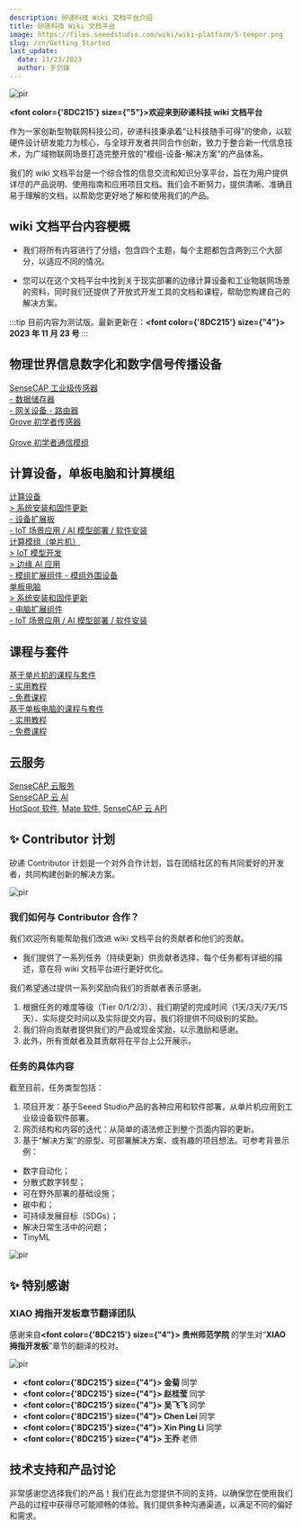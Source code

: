 ```yaml
---
description: 矽递科技 Wiki 文档平台介绍
title: 矽递科技 Wiki 文档平台
image: https://files.seeedstudio.com/wiki/wiki-platform/S-tempor.png
slug: /cn/Getting_Started
last_update:
  date: 11/23/2023
  author: 于剑锋
---
```


<p style={{textAlign: 'center'}}><img src="https://files.seeedstudio.com/wiki/seeed_logo/Wiki_Platform_GT_Logo.jpg" alt="pir" width={1000} height="auto" /></p>

<strong><font color={'8DC215'} size={"5"}>欢迎来到矽递科技 wiki 文档平台</font></strong>

作为一家创新型物联网科技公司，矽递科技秉承着“让科技随手可得”的使命，以软硬件设计研发能力为核心，与全球开发者共同合作创新，致力于整合新一代信息技术，为广域物联网场景打造完整开放的"模组-设备-解决方案"的产品体系。

我们的 wiki 文档平台是一个综合性的信息交流和知识分享平台，旨在为用户提供详尽的产品说明、使用指南和应用项目文档。我们会不断努力，提供清晰、准确且易于理解的文档，以帮助您更好地了解和使用我们的产品。

<!-- We here also present you our current accomplishments and <strong><a href="/Solutions"><span><font color={'8DC215'} size={"4"}>  Solution </font></span></a></strong> and we are looking for your contributions. -->

<!-- <p style={{textAlign: 'center'}}><img src="https://files.seeedstudio.com/wiki/New_Wiki_Platform/example/showcase2.png" alt="pir" width={1000} height="auto" /></p> -->

## wiki 文档平台内容梗概

- 我们将所有内容进行了分组，包含四个主题，每个主题都包含两到三个大部分，以适应不同的情况。

- 您可以在这个文档平台中找到关于现实部署的边缘计算设备和工业物联网场景的资料，同时我们还提供了开放式开发工具的文档和课程，帮助您构建自己的解决方案。

:::tip
目前内容为测试版。最新更新在：<strong><a><span><font color={'8DC215'} size={"4"}> 2023 年 11 月 23 号 </font></span></a></strong>
:::


## 物理世界信息数字化和数字信号传播设备

<div class="all_container">
  <div class="getting_started">
      <div class="start_card_wrapper">
          <a href= "https://wiki.seeedstudio.com/Sensor_Network/#industrial-sensors-and-probes" class="getting_started_label2">SenseCAP 工业级传感器</a>
          <br/>
          <a href= "https://wiki.seeedstudio.com/Sensor_Network/#data-logger-with-configuration-guide" class="getting_started_label2"> - 数据储存器</a>
          <br/>
          <a href= "https://wiki.seeedstudio.com/Sensor_Network/#gateway-for-multiple-platform" class="getting_started_label2"> - 网关设备 </a>
          <a href= "https://wiki.seeedstudio.com/Sensor_Network/#routers-for-other-network-infrastructure" class="getting_started_label2"> - 路由器 </a>
      </div>
  </div>
  <div class="getting_started">
      <div class="start_card_wrapper">
          <a href= "https://wiki.seeedstudio.com/Sensor_Network/#grove-ecosystem-sensors" class="getting_started_label2">Grove 初学者传感器</a>
          <br/>          <br/>
          <a href= "https://wiki.seeedstudio.com/Sensor_Network/#grove-communication-modules" class="getting_started_label2">Grove 初学者通信模组 </a>
      </div>
  </div>
</div>

## 计算设备，单板电脑和计算模组

<div class="all_container">
  <div class="getting_started">
      <div class="start_card_wrapper">
          <a href= "https://wiki.seeedstudio.com/Edge_Computing/#devices" class="getting_started_label2">计算设备</a>
          <br/>
          <a href= "https://wiki.seeedstudio.com/Edge_Computing/#os-installation--firmware-updating" class="getting_started_label3">> 系统安装和固件更新</a>
          <br/>
          <a href= "https://wiki.seeedstudio.com/Edge_Computing/#extensions--carrier-board" class="getting_started_label3">- 设备扩展板</a>
          <br/>
          <a href= "https://wiki.seeedstudio.com/Edge_Computing/#application--software" class="getting_started_label3">- IoT 场景应用 / AI 模型部署 / 软件安装</a>
      </div>
  </div>
</div>

<div class="all_container">
  <div class="getting_started">
      <div class="start_card_wrapper">
          <a href= "https://wiki.seeedstudio.com/Edge_Computing/#microcontrollers" class="getting_started_label2">计算模组（单片机）</a>
          <br/>
          <a href= "https://wiki.seeedstudio.com/Edge_Computing/#easy-iot-applications" class="getting_started_label3">> IoT 模型开发</a>
          <br/>
          <a href= "https://wiki.seeedstudio.com/Edge_Computing/#embedded-ml-scenarios" class="getting_started_label3">> 边缘 AI 应用</a>
          <br/>
          <a href= "https://wiki.seeedstudio.com/Edge_Computing/#extensions" class="getting_started_label3">- 模组扩展组件 </a>
          <a href= "https://wiki.seeedstudio.com/Edge_Computing/#accessories" class="getting_started_label3">- 模组外围设备</a>
      </div>
  </div>
  <div class="getting_started">
      <div class="start_card_wrapper">
          <a href= "https://wiki.seeedstudio.com/Edge_Computing/#single-board-computers" class="getting_started_label2">单板电脑</a>
          <br/>
          <a href= "https://wiki.seeedstudio.com/Edge_Computing/#os-installation--firmware-updating-1" class="getting_started_label3">> 系统安装和固件更新</a>
          <br/>
          <a href= "https://wiki.seeedstudio.com/Edge_Computing/#extensions-1" class="getting_started_label3">- 电脑扩展组件</a>
          <br/>
          <a href= "https://wiki.seeedstudio.com/Edge_Computing/#application--software-1" class="getting_started_label3">- IoT 场景应用 / AI 模型部署 / 软件安装</a>
      </div>
  </div>
</div>


## 课程与套件

<div class="all_container">
  <div class="getting_started">
      <div class="start_card_wrapper">
          <a href= "https://wiki.seeedstudio.com/Edge_Computing/#kit-with-courses" class="getting_started_label2">基于单片机的课程与套件</a>
          <br/>
          <a href= "https://wiki.seeedstudio.com/Edge_Computing/#tutorials" class="getting_started_label3">- 实用教程</a>
          <br/>
          <a href= "https://wiki.seeedstudio.com/Edge_Computing/#kit-with-courses" class="getting_started_label3">- 免费课程</a>
      </div>
  </div>
  <div class="getting_started">
      <div class="start_card_wrapper">
          <a href= "https://wiki.seeedstudio.com/Edge_Computing/#kit-with-courses-1" class="getting_started_label2">基于单板电脑的课程与套件</a>
          <br/>
          <a href= "https://wiki.seeedstudio.com/Edge_Computing/#tutorials--faq" class="getting_started_label3">- 实用教程</a>
          <br/>
          <a href= "https://wiki.seeedstudio.com/Edge_Computing/#kit-with-courses-1" class="getting_started_label3">- 免费课程</a>
      </div>
  </div>
</div>

## 云服务

<div class="all_container">
  <div class="getting_started">
      <div class="start_card_wrapper">
          <a href= "https://wiki.seeedstudio.com/CloudnChain/#sensecap-cloud-production" class="getting_started_label2">SenseCAP 云服务</a>
          <br/>
          <a href= "https://wiki.seeedstudio.com/CloudnChain/#sensecap-ai" class="getting_started_label2">SenseCAP 云 AI</a>
          <br/><a href= "https://wiki.seeedstudio.com/CloudnChain/#sensecap-hotspot-app" class="getting_started_label3">HotSpot 软件</a>,
          <a href= "https://wiki.seeedstudio.com/CloudnChain/#sensecap-mate-app" class="getting_started_label3">Mate 软件</a>,
          <a href= "https://wiki.seeedstudio.com/CloudnChain/#sensecap-api" class="getting_started_label3">SenseCAP 云 API</a>
      </div>
  </div>
</div>

## ✨ Contributor 计划

矽递 Contributor 计划是一个对外合作计划，旨在团结社区的有共同爱好的开发者，共同构建创新的解决方案。

<p style={{textAlign: 'center'}}><img src="https://www.seeedstudio.com/blog/wp-content/uploads/2023/08/%E5%BE%AE%E4%BF%A1%E6%88%AA%E5%9B%BE_20230817161402.png" alt="pir" width={800} height="auto" /></p>

### 我们如何与 Contributor 合作？

我们欢迎所有能帮助我们改进 wiki 文档平台的贡献者和他们的贡献。

- 我们提供了一系列任务（持续更新）供贡献者选择，每个任务都有详细的描述，意在将 wiki 文档平台进行更好优化。
<!-- - 贡献者可以在完成任务后通过"Pull Request"提交他们的内容。维护人员将合并提交并记录贡献。 -->

我们希望通过提供一系列奖励向我们的贡献者表示感谢。

1. 根据任务的难度等级（Tier 0/1/2/3）、我们期望的完成时间（1天/3天/7天/15天）、实际提交时间以及实际提交内容，我们将提供不同级别的奖励。
2. 我们将向贡献者提供我们的产品或现金奖励，以示激励和感谢。
3. 此外，所有贡献者及其贡献将在平台上公开展示。

### 任务的具体内容

截至目前，任务类型包括：

1. 项目开发：基于Seeed Studio产品的各种应用和软件部署，从单片机应用到工业级设备软件部署。
2. 网页结构和内容的迭代：从简单的语法修正到整个页面内容的更新。
3. 基于“解决方案”的原型、可部署解决方案、或有趣的项目想法。可参考背景示例：
  - 数字自动化；
  - 分散式数字转型；
  - 可在野外部署的基础设施；
  - 碳中和；
  - 可持续发展目标（SDGs）；
  - 解决日常生活中的问题；
  - TinyML


<p style={{textAlign: 'center'}}><img src="https://files.seeedstudio.com/wiki/wiki-platform/contributor_program.png" alt="pir" width={900} height="auto" /></p>


## ✨ 特别感谢

### **XIAO 拇指开发板**章节翻译团队 

感谢来自<strong><a><span><font color={'8DC215'} size={"4"}> 贵州师范学院 </font></span></a></strong>的学生对“**XIAO 拇指开发板**”章节的翻译的校对。

<p style={{textAlign: 'center'}}><img src="https://files.seeedstudio.com/wiki/wiki-ranger/Contributions/cn_wiki_platform/XIAO_team.jpg" alt="pir" width={600} height="auto" /></p>

- <strong><a><span><font color={'8DC215'} size={"4"}> 金菊 </font></span></a></strong> 同学
- <strong><a><span><font color={'8DC215'} size={"4"}> 赵桂莹 </font></span></a></strong> 同学
- <strong><a><span><font color={'8DC215'} size={"4"}> 吴飞飞 </font></span></a></strong> 同学
- <strong><a><span><font color={'8DC215'} size={"4"}> Chen Lei </font></span></a></strong> 同学
- <strong><a><span><font color={'8DC215'} size={"4"}> Xin Ping Li </font></span></a></strong> 同学
- <strong><a><span><font color={'8DC215'} size={"4"}> 王乔 </font></span></a></strong> 老师

## 技术支持和产品讨论

非常感谢您选择我们的产品！我们在此为您提供不同的支持，以确保您在使用我们产品的过程中获得尽可能顺畅的体验。我们提供多种沟通渠道，以满足不同的偏好和需求。
<div class="button_tech_support_container">
<a href="https://forum.seeedstudio.com/" class="button_forum"></a> 
<a href="https://www.seeedstudio.com/contacts" class="button_email"></a>
</div>

<div class="button_tech_support_container">
<a href="https://discord.gg/eWkprNDMU7" class="button_discord"></a> 
<a href="https://github.com/Seeed-Studio/wiki-documents/discussions/69" class="button_discussion"></a>
</div>
